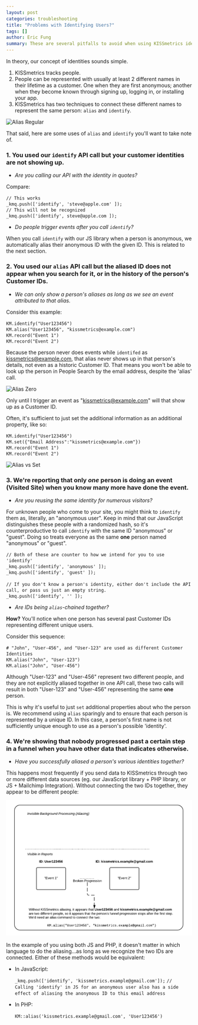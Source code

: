 ```yaml
---
layout: post
categories: troubleshooting
title: "Problems with Identifying Users?"
tags: []
author: Eric Fung
summary: These are several pitfalls to avoid when using KISSmetrics identities.
---
```

In theory, our concept of identities sounds simple.

1. KISSmetrics tracks people.
2. People can be represented with usually at least 2 different names in their lifetime as a customer. One when they are first anonymous; another when they become known through signing up, logging in, or installing your app.
3. KISSmetrics has two techniques to connect these different names to represent the same person: `alias` and `identify`.

![Alias Regular][alias-regular]

That said, here are some uses of `alias` and `identify` you'll want to take note of.

<a name="1"></a>
### 1. You used our `identify` API call but your customer identities are not showing up.

* *Are you calling our API with the identity in quotes?*

Compare:

    // This works
    _kmq.push(['identify', 'steve@apple.com' ]);
    // This will not be recognized
    _kmq.push(['identify', steve@apple.com ]);

* *Do people trigger events after you call `identify`?*

When you call `identify` with our JS library when a person is anonymous, we automatically alias their anonymous ID with the given ID. This is related to the next section.

<a name="2"></a>
### 2. You used our `alias` API call but the aliased ID does not appear when you search for it, or in the history of the person's Customer IDs.

* *We can only show a person's aliases as long as we see an event attributed to that alias.*

Consider this example:

    KM.identify("User123456")
    KM.alias("User123456", "kissmetrics@example.com")
    KM.record("Event 1")
    KM.record("Event 2")

Because the person never does events while `identifed` as kissmetrics@example.com, that alias never shows up in that person's details, not even as a historic Customer ID. That means you won't be able to look up the person in People Search by the email address, despite the 'alias' call.

![Alias Zero][alias-zero]

Only until I trigger an event as "kissmetrics@example.com" will that show up as a Customer ID.

Often, it's sufficient to just set the additional information as an additional property, like so:

    KM.identify("User123456")
    KM.set({"Email Address":"kissmetrics@example.com"})
    KM.record("Event 1")
    KM.record("Event 2")

![Alias vs Set][alias-vs-set]

<a name="3"></a>
### 3. We're reporting that only *one* person is doing an event (Visited Site) when you know many more have done the event.

* *Are you reusing the same identity for numerous visitors?*

For unknown people who come to your site, you might think to `identify` them as, literally, an "anonymous user". Keep in mind that our JavaScript distinguishes these people with a randomized hash, so it's counterproductive to call `identify` with the same ID "anonymous" or "guest". Doing so treats everyone as the same **one** person named "anonymous" or "guest".

    // Both of these are counter to how we intend for you to use 'identify'
    _kmq.push(['identify', 'anonymous' ]);
    _kmq.push(['identify', 'guest' ]);

    // If you don't know a person's identity, either don't include the API call, or pass us just an empty string.
    _kmq.push(['identify', '' ]);

* *Are IDs being `alias`-chained together?*

**How?** You'll notice when one person has several past Customer IDs representing different unique users.

Consider this sequence:

    # "John", "User-456", and "User-123" are used as different Customer Identities
    KM.alias("John", "User-123")
    KM.alias("John", "User-456")

Although "User-123" and "User-456" represent two different people, and they are not explicitly aliased together in one API call, these two calls will result in both "User-123" and "User-456" representing the same **one** person.

This is why it's useful to just `set` additional properties about who the person is. We recommend using `alias` sparingly and to ensure that each person is represented by a unique ID. In this case, a person's first name is not sufficiently unique enough to use as a person's possible 'identity'.

<a name="4"></a>
### 4. We're showing that nobody progressed past a certain step in a funnel when you have other data that indicates otherwise.

* *Have you successfully aliased a person's various identities together?*

This happens most frequently if you send data to KISSmetrics through two or more different data sources (eg. our JavaScript library + PHP library, or JS + Mailchimp Integration). Without connecting the two IDs together, they appear to be different people:

![No Alias][no-alias]

In the example of you using both JS and PHP, it doesn't matter in which language to do the aliasing...as long as we recognize the two IDs are connected. Either of these methods would be equivalent:

* In JavaScript:

    `_kmq.push(['identify', 'kissmetrics.example@gmail.com']);`
    `// Calling 'identify' in JS for an anonymous user also has a side effect of aliasing the anonymous ID to this email address`
   
* In PHP:

    `KM::alias('kissmetrics.example@gmail.com', 'User123456')`

[alias-regular]: https://s3.amazonaws.com/kissmetrics-support-files/assets/troubleshooting/troubleshooting-identities/alias-regular.png
[alias-zero]: https://s3.amazonaws.com/kissmetrics-support-files/assets/troubleshooting/troubleshooting-identities/alias-zero.png
[alias-vs-set]: https://s3.amazonaws.com/kissmetrics-support-files/assets/troubleshooting/troubleshooting-identities/alias-vs-set.png
[no-alias]: /images/troubleshooting/troubleshooting-identities/no-alias.png